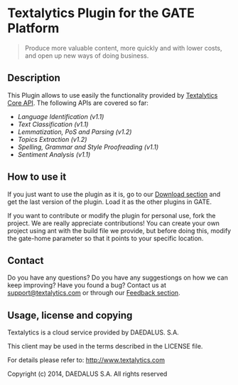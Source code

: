 # Textalytics Plugin for the GATE Platform

> Produce more valuable content, more quickly and with lower costs, and open up new ways of doing business.


## Description
This Plugin allows to use easily the functionality provided by [Textalytics Core API](https://textalytics.com/core). The following APIs are covered so far:

  * _Language Identification (v1.1)_
  * _Text Classification (v1.1)_
  * _Lemmatization, PoS and Parsing (v1.2)_
  * _Topics Extraction (v1.2)_
  * _Spelling, Grammar and Style Proofreading (v1.1)_
  * _Sentiment Analysis (v1.1)_

## How to use it
If you just want to use the plugin as it is, go to our [Download section](https://textalytics.com/files/download/GATE/Textalytics) and get the last version of the plugin. Load it as the other plugins in GATE.

If you want to contribute or modify the plugin for personal use, fork the project. We are really appreciate contributions! You can create your own project using ant with the build file we provide, but before doing this, modify the gate-home parameter so that it points to your specific location.


## Contact

Do you have any questions? Do you have any suggestiongs on how we can keep improving? Have you found a bug?
Contact us at support@textalytics.com or through our [Feedback section](https://textalytics.com/core/feedback).



## Usage, license and copying

Textalytics is a cloud service provided by DAEDALUS. S.A.

This client may be used in the terms described in the LICENSE file.

For details please refer to: http://www.textalytics.com

Copyright (c) 2014, DAEDALUS S.A. All rights reserved

